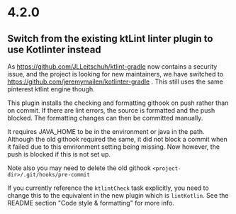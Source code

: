 # 4.2.0

## Switch from the existing ktLint linter plugin to use Kotlinter instead

As https://github.com/JLLeitschuh/ktlint-gradle now contains a security issue, and the project is looking for new
maintainers, we have switched to https://github.com/jeremymailen/kotlinter-gradle . This still uses the same pinterest ktlint engine though.

This plugin installs the checking and formatting githook on push rather than on commit. If there are lint errors, the source is formatted and the push blocked. The formatting changes can then be committed manually.

It requires JAVA_HOME to be in the environment or java in the path.
Although the old githook required the same, it did not block a commit when it failed due to this environment setting being missing.
Now however, the push is blocked if this is not set up.

Note also you may need to delete the old githook `<project-dir>/.git/hooks/pre-commit`

If you currently reference the `ktlintCheck` task explicitly, you need to change this to the equivalent in the
new plugin which is `lintKotlin`.
See the README section "Code style & formatting" for more info.
